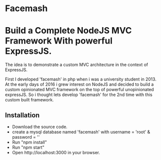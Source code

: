 Facemash
==================================
Build a Complete NodeJS MVC Framework With powerful ExpressJS.
======================

The idea is to demonstrate a custom MVC architecture in the context of ExpressJS.

First I developed 'facemash' in php when i was a university student in 2013.
At the early days of 2016 i grew interest on NodeJS and decided to build a custom opinionated MVC framework on the top of powerful unopinionated expressJS.
So i thought lets develop 'facemash' for the 2nd time with this custom built framework.

## Installation

  - Download the source code.
  - create a mysql database named 'facemash' with username = 'root' & password = ''
  - Run "npm install"
  - Run "npm start"
  - Open http://localhost:3000 in your browser.


